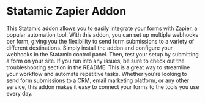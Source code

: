 # Statamic Zapier Addon

This Statamic addon allows you to easily integrate your forms with Zapier, a popular automation tool. With this addon, you can set up multiple webhooks per form, giving you the flexibility to send form submissions to a variety of different destinations. Simply install the addon and configure your webhooks in the Statamic control panel. Then, test your setup by submitting a form on your site. If you run into any issues, be sure to check out the troubleshooting section in the README. This is a great way to streamline your workflow and automate repetitive tasks. Whether you're looking to send form submissions to a CRM, email marketing platform, or any other service, this addon makes it easy to connect your forms to the tools you use every day.